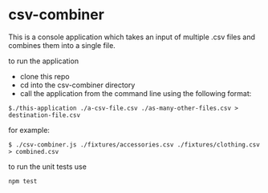 # csv-combiner
This is a console application which takes an input of multiple .csv files and combines them into a single file.


to run the application 

- clone this repo 
- cd into the csv-combiner directory 
- call the application from the command line using the following format:
```
$./this-application ./a-csv-file.csv ./as-many-other-files.csv > destination-file.csv
```
for example:

```
$ ./csv-combiner.js ./fixtures/accessories.csv ./fixtures/clothing.csv > combined.csv
```


to run the unit tests use

``` 
npm test 
```
